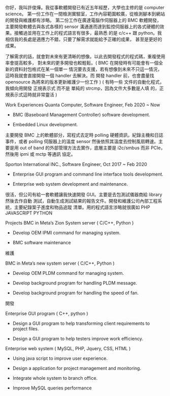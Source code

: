 
你好，我叫許俊燁。我從事軟體開發已有近五年經歷，大學也主修的是 computer science。
第一份工作在一間檢測實驗室，工作內容範圍較廣，從檢測腳本到網站的開發與維護都有涉略。
第二份工作在廣達電腦作伺服器上的 BMC 軟體開發，主要開發軟體去與各式各樣的 sensor
溝通進而達到監控伺服器上的各式硬體的效果。接觸過並用在工作上的程式語言有很多，最熟悉
的是 c/c++ 跟 python。我相信我的長處是適應力不錯，只要了解需求就能給予正確的成果，
甚至是更好的成果。

了解需求的話，就會對未來有更清晰的想像。以此去開發程式的程式碼，重複使用率會提高較多，
對未來的更多開發也較輕鬆。( BMC 在開發時有可能會有一個全新的資料封包格式在某一個單一
情況要去支援，若有想像到未來不只這一情況，這時我就會直接開發一個 handler 去解決。而
開發 handler 前，也會盡量找 opensource 為將來的版本更新維護少一份工作 ) ( 有時一些
文件的自動化程式，我傾向用開發 正規表示式 而不是 單純的 strcmp，因為文件大多數是人填
的，正規表示式這時就非常靈活 )

Work Experiences
Quanta Computer, Software Engineer, Feb 2020 ~ Now
- BMC (Baseboard Management Controller) software development.

- Embedded Linux development.

主要開發 BMC 上的軟體部分，寫程式去定時 polling 硬體資訊，紀錄主機和日誌事件，或者
polling 伺服器上的溫度 sensor 然後依照其溫度去控制風扇轉速。主要是用 out of band
的外部管理方法去實作，底層主要是 i2c/smbus 而非 PCIe，然後用 ipmi 或 mctp 等通訊
協定。

Sporton International INC., Software Engineer, Oct 2017 ~ Feb 2020
- Enterprise GUI program and command line interface tools development.

- Enterprise web system development and maintenance.

很活，但公司有給一套軟體讓我快速開發 GUI。主要是去包測試儀器商給 library 然後去作自動
測試，自動生成測試結果的報告文件。開發和維護公司內部工程系統，主要紀錄案子進度和物品追蹤
清單。用的程式語言涉略就很廣如 PHP JAVASCRIPT PYTHON

Projects
BMC in Meta’s Zion System server ( C/C++, Python )
- Develop OEM IPMI command for managing system.

- BMC software maintenance

維護

BMC in Meta’s new system server ( C/C++, Python )
- Develop OEM PLDM command for managing system.

- Develop background program for handling PLDM message.

- Develop background program for handling the speed of fan.

開發

Enterprise GUI program ( C++, python )
- Design a GUI program to help transforming client requirements to project files.

- Design a GUI program to help testers improve work efficiency.

Enterprise web system ( MySQL, PHP, Jquery, CSS, HTML )
- Using java script to improve user experience.

- Design a application for project management and monitoring.

- Integrate whole system to branch office.

- Improve MySQL queries performance